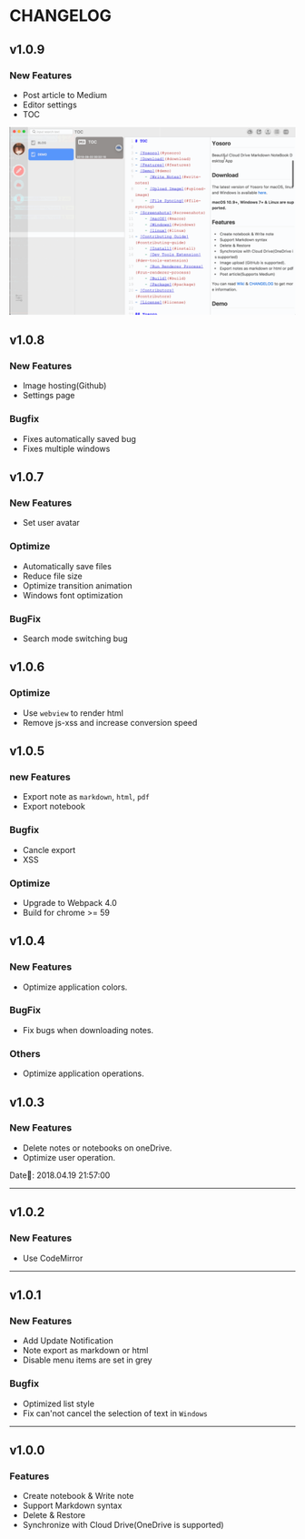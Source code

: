 # CHANGELOG

## v1.0.9

### New Features

- Post article to Medium
- Editor settings
- TOC

![2018-09-02.00.43.19-toc.gif](https://raw.githubusercontent.com/IceEnd/Yosoro-Img/img/yosoro/2018-09-02.00.43.19-toc.gif)

## v1.0.8

### New Features

- Image hosting(Github)
- Settings page

### Bugfix

- Fixes automatically saved bug
- Fixes multiple windows

## v1.0.7

### New Features

- Set user avatar

### Optimize

- Automatically save files
- Reduce file size
- Optimize transition animation
- Windows font optimization

### BugFix

- Search mode switching bug

## v1.0.6

### Optimize

- Use `webview` to render html
- Remove js-xss and increase conversion speed

## v1.0.5

### new Features

- Export note as `markdown`, `html`, `pdf`
- Export notebook

### Bugfix

- Cancle export
- XSS

### Optimize

- Upgrade to Webpack 4.0
- Build for chrome >= 59

## v1.0.4

### New Features

- Optimize application colors.

### BugFix

- Fix bugs when downloading notes.

### Others

- Optimize application operations.

## v1.0.3

### New Features

- Delete notes or notebooks on oneDrive.
- Optimize user operation.

Date: 2018.04.19 21:57:00

----
## v1.0.2

### New Features

- Use CodeMirror

----

## v1.0.1

### New Features

- Add Update Notification
- Note export as markdown or html
- Disable menu items are set in grey

### Bugfix

- Optimized list style
- Fix can'not cancel the selection of text in `Windows`


----

## v1.0.0

### Features

- Create notebook & Write note
- Support Markdown syntax
- Delete & Restore
- Synchronize with Cloud Drive(OneDrive is supported)
